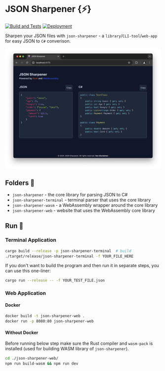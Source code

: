 # JSON Sharpener {⚡️}

[![Build and Tests](https://github.com/larsjuvik/json-sharpener/actions/workflows/CI.yml/badge.svg)](https://github.com/larsjuvik/json-sharpener/actions/workflows/CI.yml)
[![Deployment](https://github.com/larsjuvik/json-sharpener/actions/workflows/CD.yml/badge.svg)](https://github.com/larsjuvik/json-sharpener/actions/workflows/CD.yml)

Sharpen your JSON files with `json-sharpener` - a `library`/`CLI-tool`/`web-app` for easy JSON to `C#` converison.

![Screenshot of the web application](./res/screenshot-web-app.png)

## Folders :file_folder:

- `json-sharpener` - the core library for parsing JSON to C#
- `json-sharpener-terminal` - terminal parser that uses the core library
- `json-sharpener-wasm` - a WebAssembly wrapper around the core library
- `json-sharpener-web` - website that uses the WebAssembly core library

## Run :rocket:

### Terminal Application

```bash
cargo build --release -p json-sharpener-terminal  # build
./target/release/json-sharpener-terminal -f YOUR_FILE_HERE
```

If you don't want to build the program and then run it in separate steps,
you can use this one-liner:

```bash
cargo run --release -- -f YOUR_TEST_FILE.json
```

### Web Application

#### Docker

```bash
docker build -t json-sharpener-web .
docker run -p 8080:80 json-sharpener-web
```

#### Without Docker

Before running below step make sure the Rust compiler and `wasm-pack` is installed (used for building WASM library of `json-sharpener`).

```bash
cd ./json-sharpener-web/
npm run build-wasm && npm run dev
```
